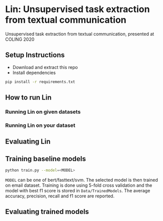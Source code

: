 # Lin: Unsupervised task extraction from textual communication
Unsupervised task extraction from textual communication, presented at COLING 2020

## Setup Instructions
* Download and extract this repo
* Install dependencies
```bash
pip install -r requirements.txt
```

## How to run Lin

### Running Lin on given datasets

### Running Lin on your dataset

## Evaluating Lin

## Training baseline models
```bash
python train.py --model=<MODEL>
```
`MODEL` can be one of bert/fasttext/svm. The selected model is then trained on email dataset.
Training is done using 5-fold cross validation and the model with best f1 score is stored in `Data/TrainedModels`.
The average accuracy, precision, recall and f1 score are reported.

## Evaluating trained models

